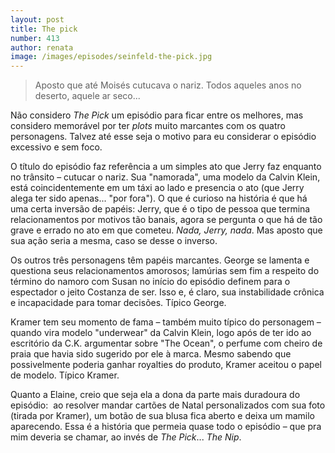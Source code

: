 ```yaml
---
layout: post
title: The pick
number: 413
author: renata
image: /images/episodes/seinfeld-the-pick.jpg
---
```


> Aposto que até Moisés cutucava o nariz. Todos aqueles anos no deserto, aquele ar seco...

Não considero <em>The Pick</em> um episódio para ficar entre os melhores, mas considero memorável por ter <em>plots </em>muito marcantes com os quatro personagens. Talvez até esse seja o motivo para eu considerar o episódio excessivo e sem foco.

O título do episódio faz referência a um simples ato que Jerry faz enquanto no trânsito – cutucar o nariz. Sua "namorada", uma modelo da Calvin Klein, está coincidentemente em um táxi ao lado e presencia o ato (que Jerry alega ter sido apenas... "por fora"). O que é curioso na história é que há uma certa inversão de papéis: Jerry, que é o tipo de pessoa que termina relacionamentos por motivos tão banais, agora se pergunta o que há de tão grave e errado no ato em que cometeu. <em>Nada, Jerry, nada</em>. Mas aposto que sua ação seria a mesma, caso se desse o inverso.

Os outros três personagens têm papéis marcantes. George se lamenta e questiona seus relacionamentos amorosos; lamúrias sem fim a respeito do término do namoro com Susan no início do episódio definem para o espectador o jeito Costanza de ser. Isso e, é claro, sua instabilidade crônica e incapacidade para tomar decisões. Típico George.

Kramer tem seu momento de fama – também muito típico do personagem – quando vira modelo "underwear" da Calvin Klein, logo após de ter ido ao escritório da C.K. argumentar sobre "The Ocean", o perfume com cheiro de praia que havia sido sugerido por ele à marca. Mesmo sabendo que possivelmente poderia ganhar royalties do produto, Kramer aceitou o papel de modelo. Típico Kramer.

Quanto a Elaine, creio que seja ela a dona da parte mais duradoura do episódio:  ao resolver mandar cartões de Natal personalizados com sua foto (tirada por Kramer), um botão de sua blusa fica aberto e deixa um mamilo aparecendo. Essa é a história que permeia quase todo o episódio – que pra mim deveria se chamar, ao invés de <em>The Pick</em>... <em>The Nip</em>.